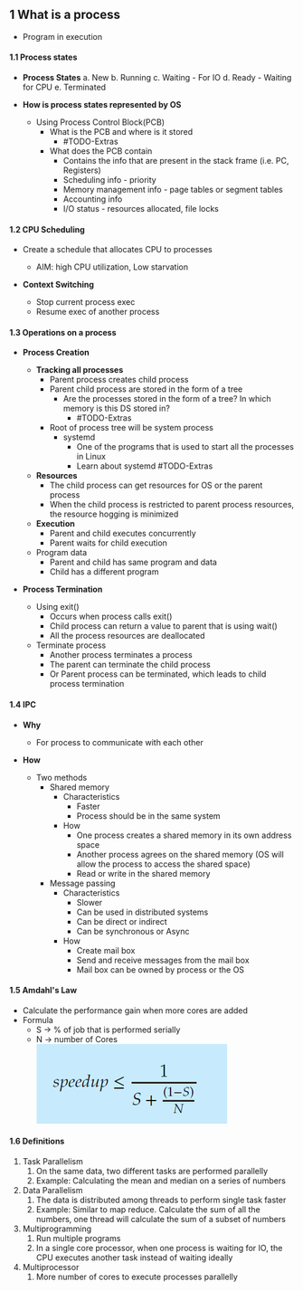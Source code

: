 
## 1 What is a process
- Program in execution

#### 1.1 Process states

- **Process States**
	a. New
	b. Running
	c. Waiting - For IO
	d. Ready - Waiting for CPU
	e. Terminated

- **How is process states represented by OS**
	- Using Process Control Block(PCB)
		- What is the PCB and where is it stored
			- #TODO-Extras 
		- What does the PCB contain
			- Contains the info that are present in the stack frame (i.e. PC, Registers)
			- Scheduling info - priority
			- Memory management info - page tables or segment tables
			- Accounting info
			- I/O status - resources allocated, file locks

#### 1.2 CPU Scheduling 

- Create a schedule that allocates CPU to processes
	- AIM: high CPU utilization, Low starvation

- **Context Switching**
	- Stop current process exec
	- Resume exec of another process 

#### 1.3 Operations on a process

- **Process Creation**
	- **Tracking all processes**
		- Parent process creates child process
		- Parent child process are stored in the form of a tree
			- Are the processes stored in the form of a tree?  In which memory is this DS stored in?
				- #TODO-Extras 
		- Root of process tree will be system process
			 - systemd
				- One of the programs that is used to start all the processes in Linux
				- Learn about systemd #TODO-Extras 
	- **Resources**
		- The child process can get resources for OS or the parent process
		- When the child process is restricted to parent process resources, the resource hogging is minimized
	- **Execution**
		- Parent and child executes concurrently
		- Parent waits for child execution
	- Program data
		- Parent and child has same program and data
		- Child has a different program

- **Process Termination**
	- Using exit()
		- Occurs when process calls exit()
		- Child process can return a value to parent that is using wait()
		- All the process resources are deallocated
	- Terminate process
		- Another process terminates a process
		- The parent can terminate the child process
		- Or Parent process can be terminated, which leads to child process termination

#### 1.4 IPC

- **Why**
	- For process to communicate with each other

- **How**
	- Two methods
		- Shared memory
			- Characteristics
				- Faster
				- Process should be in the same system
			- How
				- One process creates a shared memory in its own address space
				- Another process agrees on the shared memory (OS will allow the process to access the shared space) 
				- Read or write in the shared memory
		- Message passing
			- Characteristics
				- Slower
				- Can be used in distributed systems
				- Can be direct or indirect
				- Can be synchronous or Async
			- How
				- Create mail box
				- Send and receive messages from the mail box
				- Mail box can be owned by process or the OS

#### 1.5 Amdahl's Law
- Calculate the performance gain when more cores are added 
- Formula
	- S -> % of job that is performed serially
	- N -> number of Cores
![](./Attachments/Images/amdahl_law.png)


#### 1.6 Definitions
1. Task Parallelism
	1. On the same data, two different tasks are performed parallelly
	2. Example: Calculating the mean and median on a series of numbers
2. Data Parallelism
	1. The data is distributed among threads to perform single task faster
	2. Example: Similar to map reduce. Calculate the sum of all the numbers, one thread will calculate the sum of a subset of numbers
3. Multiprogramming
	1. Run multiple programs
	2. In a single core processor, when one process is waiting for IO, the CPU executes another task instead of waiting ideally
4. Multiprocessor
	1. More number of cores to execute processes parallelly